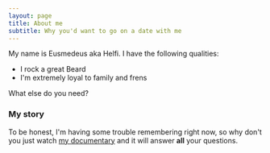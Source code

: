 ```yaml
---
layout: page
title: About me
subtitle: Why you'd want to go on a date with me
---
```


My name is Eusmedeus aka Helfi. I have the following qualities:

- I rock a great Beard
- I'm extremely loyal to family and frens

What else do you need?

### My story

To be honest, I'm having some trouble remembering right now, so why don't you just watch [my documentary](https://en.wikipedia.org/wiki/Rick_and_Morty) and it will answer **all** your questions.
